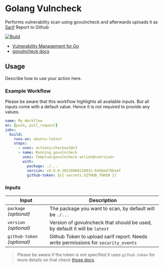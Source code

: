 # Golang Vulncheck
Performs vulnerability scan using govulncheck and afterwards uploads it as [Sarif](https://sarifweb.azurewebsites.net/) Report to Github

[![Build](https://github.com/Templum/govulncheck-action/actions/workflows/build.yml/badge.svg?branch=main)](https://github.com/Templum/govulncheck-action/actions/workflows/build.yml)

- [Vulnerability Management for Go](https://go.dev/blog/vuln)
- [govulncheck docs](https://pkg.go.dev/golang.org/x/vuln/cmd/govulncheck)


## Usage

Describe how to use your action here.

### Example Workflow

Please be aware that this workflow highlights all available inputs. But all inputs come with a default value.
Hence it is not required to provide any values.

```yaml
name: My Workflow
on: [push, pull_request]
jobs:
  build:
    runs-on: ubuntu-latest
    steps:
      - uses: actions/checkout@v3
      - name: Running govulncheck
        uses: Templum/govulncheck-action@<version>
        with:
          package: ./...
          version: v0.0.0-20220908210932-64dbbd7bba4f
          github-token: ${{ secrets.GITHUB_TOKEN }}
```

### Inputs

| Input                       | Description                                                                          |
|-----------------------------|--------------------------------------------------------------------------------------|
| `package` _(optional)_      | The package you want to scan, by default will be `./...`                             |
| `version` _(optional)_      | Version of govulncheck that should be used, by default it will be `latest`           |
| `github-token` _(optional)_ | Github Token to upload sarif report. Needs *write* permissions for `security_events` |

> Please be aware if the token is not specified it uses `github.token` for more details on that check [those docs](https://docs.github.com/en/actions/security-guides/automatic-token-authentication#permissions-for-the-github_token)
